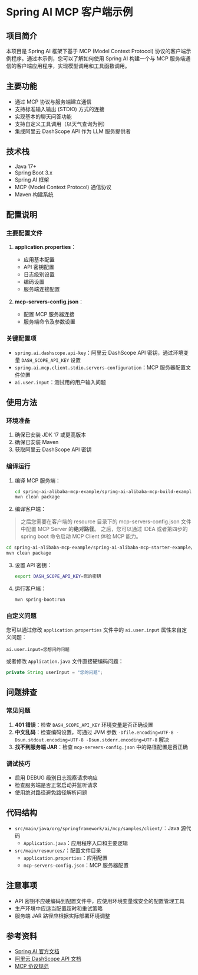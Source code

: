 # Spring AI MCP 客户端示例

## 项目简介

本项目是 Spring AI 框架下基于 MCP (Model Context Protocol) 协议的客户端示例程序。通过本示例，您可以了解如何使用 Spring AI 构建一个与 MCP 服务端通信的客户端应用程序，实现模型调用和工具函数调用。

## 主要功能

- 通过 MCP 协议与服务端建立通信
- 支持标准输入输出 (STDIO) 方式的连接
- 实现基本的聊天问答功能
- 支持自定义工具调用（以天气查询为例）
- 集成阿里云 DashScope API 作为 LLM 服务提供者

## 技术栈

- Java 17+
- Spring Boot 3.x
- Spring AI 框架
- MCP (Model Context Protocol) 通信协议
- Maven 构建系统

## 配置说明

### 主要配置文件

1. **application.properties**：
    - 应用基本配置
    - API 密钥配置
    - 日志级别设置
    - 编码设置
    - 服务端连接配置

2. **mcp-servers-config.json**：
    - 配置 MCP 服务器连接
    - 服务端命令及参数设置

### 关键配置项

- `spring.ai.dashscope.api-key`：阿里云 DashScope API 密钥，通过环境变量 `DASH_SCOPE_API_KEY` 设置
- `spring.ai.mcp.client.stdio.servers-configuration`：MCP 服务器配置文件位置
- `ai.user.input`：测试用的用户输入问题

## 使用方法

### 环境准备

1. 确保已安装 JDK 17 或更高版本
2. 确保已安装 Maven
3. 获取阿里云 DashScope API 密钥

### 编译运行

1. 编译 MCP 服务端：

   ```bash
   cd spring-ai-alibaba-mcp-example/spring-ai-alibaba-mcp-build-example/mcp-stdio-server-example
   mvn clean package
   ```

2. 编译客户端：

> 之后您需要在客户端的 resource 目录下的 mcp-servers-config.json 文件中配置 MCP Server 的**绝对路径**。
> 之后，您可以通过 IDEA 或者第四步的 spring boot 命令启动 MCP Client 体验 MCP 能力。

   ```bash
   cd spring-ai-alibaba-mcp-example/spring-ai-alibaba-mcp-starter-example/client/mcp-stdio-client-example
   mvn clean package
   ```

3. 设置 API 密钥：
   ```bash
   export DASH_SCOPE_API_KEY=您的密钥
   ```

4. 运行客户端：
   ```bash
   mvn spring-boot:run
   ```

### 自定义问题

您可以通过修改 `application.properties` 文件中的 `ai.user.input` 属性来自定义问题：

```properties
ai.user.input=您想问的问题
```

或者修改 `Application.java` 文件直接硬编码问题：

```java
private String userInput = "您的问题";
```

## 问题排查

### 常见问题

1. **401 错误**：检查 `DASH_SCOPE_API_KEY` 环境变量是否正确设置
2. **中文乱码**：检查编码设置，可通过 JVM 参数 `-Dfile.encoding=UTF-8 -Dsun.stdout.encoding=UTF-8 -Dsun.stderr.encoding=UTF-8` 解决
3. **找不到服务端 JAR**：检查 `mcp-servers-config.json` 中的路径配置是否正确

### 调试技巧

- 启用 DEBUG 级别日志观察请求响应
- 检查服务端是否正常启动并监听请求
- 使用绝对路径避免路径解析问题

## 代码结构

- `src/main/java/org/springframework/ai/mcp/samples/client/`：Java 源代码
    - `Application.java`：应用程序入口和主要逻辑
- `src/main/resources/`：配置文件目录
    - `application.properties`：应用配置
    - `mcp-servers-config.json`：MCP 服务器配置

## 注意事项

- API 密钥不应硬编码到配置文件中，应使用环境变量或安全的配置管理工具
- 生产环境中应适当配置超时和重试策略
- 服务端 JAR 路径应根据实际部署环境调整

## 参考资料

- [Spring AI 官方文档](https://docs.spring.io/spring-ai/reference/)
- [阿里云 DashScope API 文档](https://help.aliyun.com/document_detail/2400395.html)
- [MCP 协议规范](https://modelcontextprotocol.ai/)
